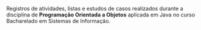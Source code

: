 Registros de atividades, listas e estudos de casos realizados durante a disciplina de <strong>Programação Orientada a Objetos</strong> aplicada em Java no curso Bacharelado em Sistemas de Informação.